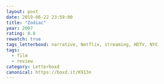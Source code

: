 ```yaml
---
layout: post 
date: 2019-06-22 23:59:00
title: "Zodiac"
year: 2007
rating: 0.8
rewatch: true
tags_letterboxd: narrative, Netflix, streaming, HDTV, NYC
tags:
  - film
  - review
category: Letterboxd
canonical: https://boxd.it/K913n
---
```

